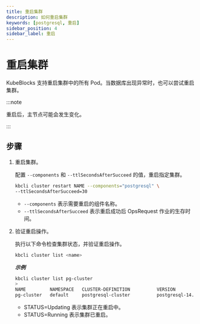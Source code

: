```yaml
---
title: 重启集群
description: 如何重启集群
keywords: [postgresql, 重启]
sidebar_position: 4
sidebar_label: 重启
---
```



# 重启集群

KubeBlocks 支持重启集群中的所有 Pod。当数据库出现异常时，也可以尝试重启集群。

:::note

重启后，主节点可能会发生变化。

:::

## 步骤

1. 重启集群。

   配置 `--components` 和 `--ttlSecondsAfterSucceed` 的值，重启指定集群。

   ```bash
   kbcli cluster restart NAME --components="postgresql" \
   --ttlSecondsAfterSucceed=30
   ```

   - `--components` 表示需要重启的组件名称。
   - `--ttlSecondsAfterSucceed` 表示重启成功后 OpsRequest 作业的生存时间。

2. 验证重启操作。

   执行以下命令检查集群状态，并验证重启操作。

   ```bash
   kbcli cluster list <name>
   ```

   ***示例***

   ```bash
   kbcli cluster list pg-cluster
   >
   NAME         NAMESPACE   CLUSTER-DEFINITION          VERSION             TERMINATION-POLICY   STATUS    CREATED-TIME
   pg-cluster   default     postgresql-cluster          postgresql-14.7.0   Delete               Running   Mar 03,2023 18:28 UTC+0800
   ```

   * STATUS=Updating 表示集群正在重启中。
   * STATUS=Running 表示集群已重启。
